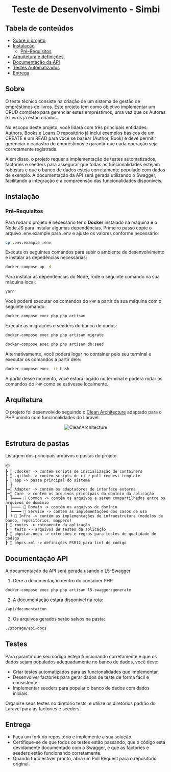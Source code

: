 <center>

# Teste de Desenvolvimento - Simbi

</center>

## Tabela de conteúdos

-   [Sobre o projeto](#sobre)
-   [Instalação](#instalação)
    -   [Pré-Requisitos](#pré-requisitos)
-   [Arquitetura e definições](#arquitetura)
-   [Documentação da API](#documentacao-api)
-   [Testes Automatizados](#testes)
-   [Entrega](#entrega)

## Sobre

O teste técnico consiste na criação de um sistema de gestão de empréstimos de livros. Este projeto tem como objetivo implementar um CRUD completo para gerenciar estes empréstimos, uma vez que os Autores e Livros já estão criados.

No escopo deste projeto, você lidará com três principais entidades: Authors, Books e Loans.O repositório já inclui exemplos básicos de um CREATE e um READ para você se basear (Author, Book) e deve permitir gerenciar o cadastro de empréstimos e garantir que cada operação seja corretamente registrada.

Além disso, o projeto requer a implementação de testes automatizados, factories e seeders para assegurar que todas as funcionalidades estejam robustas e que o banco de dados esteja corretamente populado com dados de exemplo. A documentação da API será gerada utilizando o Swagger, facilitando a integração e a compreensão das funcionalidades disponíveis.


## Instalação

### Pré-Requisitos

Para rodar o projeto é necessário ter o **Docker** instalado na máquina e o Node.JS para instalar algumas dependências. Primeiro passo copie o arquivo .env.example para .env e ajuste os valores conforme necessário:

```bash
cp .env.example .env
```

Execute os seguintes comandos para subir o ambiente de desenvolvimento e instalar as depedências necessárias:

```bash
docker compose up -d
```

Para instalar as dependências do Node, rode o seguinte comando na sua máquina local:

```bash
yarn
```

Você poderá executar os comandos do `PHP` a partir da sua máquina com o seguinte comando:

```bash
docker compose exec php php artisan
```

Execute as migrações e seeders do banco de dados:

```bash
docker-compose exec php php artisan migrate
```
```bash
docker-compose exec php php artisan db:seed
```

Alternativamente, você poderá logar no container pelo seu terminal e executar os comandos a partir dele:

```bash
docker compose exec -it bash
```

A partir desse momento, você estará logado no terminal e poderá rodar os comandos do `PHP` como se estivesse localmente.

## Arquitetura

O projeto foi desenvolvido seguindo o [Clean Architecture](https://blog.cleancoder.com/uncle-bob/2012/08/13/the-clean-architecture.html) adaptado para o PHP unindo com funcionalidades do Laravel.

<center>

![CleanArchitecture](https://blog.cleancoder.com/uncle-bob/images/2012-08-13-the-clean-architecture/CleanArchitecture.jpg)

</center>

## Estrutura de pastas

Listagem dos principais arquivos e pastas do projeto.

```
📦
┣ 📂 .docker -> contém scripts de inicialização de containers
┣ 📂 .github -> contém scripts de ci e pull request template
┣ 📂 app -> pasta principal do sistema
┃ ┠
┠━📂 Adapter -> contém os adaptadores de interface externa
┠━📂 Core -> contém os arquivos principais do domínio da aplicação
┃ ┠━━━━ 📂 Common -> contém os arquivos a serem compartilhados entre os arquivos de domínio
┃ ┠━━━━ 📂 Domain -> contém os arquivos de domínio
┃ ┗━━━━ 📂 Service -> contém as implementações dos casos de uso
┃ ┗ 📂 Infra -> contém as implementações de infraestrutura (modelos de banco, repositórios, mappers)
┣ 📂 routes -> roteamento da aplicação
┣ 📂 tests -> arquivos de testes da aplicação
┣ 📜 phpstan.neon -> extensões e regras para testes de qualidade de código
┣ 📜 phpcs.xml -> definições PSR12 para lint do código

```

## Documentação API

A documentação da API será gerada usando o L5-Swagger

1. Gere a documentação dentro do container PHP
```bash
docker-compose exec php php artisan l5-swagger:generate
```

2. A documentação estará disponível na rota:
```bash
/api/documentation
```

3. Os arquivos gerados serão salvos na pasta:
```bash
./storage/api-docs
```

## Testes

Para garantir que seu código esteja funcionando corretamente e que os dados sejam populados adequadamente no banco de dados, você deve:

- Criar testes automatizados para as funcionalidades que implementar.
- Desenvolver factories para gerar dados de teste de forma fácil e consistente.
- Implementar seeders para popular o banco de dados com dados iniciais.

Organize seus testes no diretório tests, e utilize os diretórios padrão do Laravel para as factories e seeders.

## Entrega

- Faça um fork do repositório e implemente a sua solução.
- Certifique-se de que todos os testes estão passando, que o código está devidamente documentado com o Swagger, e que as factories e seeders estão funcionando corretamente.
- Quando tudo estiver pronto, abra um Pull Request para o repositório original.
